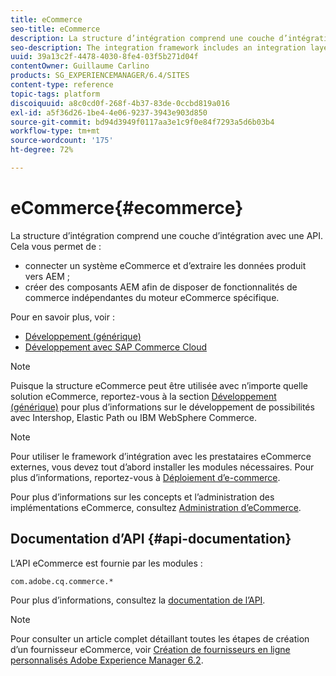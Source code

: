 ```yaml
---
title: eCommerce
seo-title: eCommerce
description: La structure d’intégration comprend une couche d’intégration avec une API
seo-description: The integration framework includes an integration layer with an API
uuid: 39a13c2f-4478-4030-8fe4-03f5b271d04f
contentOwner: Guillaume Carlino
products: SG_EXPERIENCEMANAGER/6.4/SITES
content-type: reference
topic-tags: platform
discoiquuid: a8c0cd0f-268f-4b37-83de-0ccbd819a016
exl-id: a5f36d26-1be4-4e06-9237-3943e903d850
source-git-commit: bd94d3949f0117aa3e1c9f0e84f7293a5d6b03b4
workflow-type: tm+mt
source-wordcount: '175'
ht-degree: 72%

---
```


# eCommerce{#ecommerce}

La structure d’intégration comprend une couche d’intégration avec une API. Cela vous permet de :

* connecter un système eCommerce et d’extraire les données produit vers AEM ;
* créer des composants AEM afin de disposer de fonctionnalités de commerce indépendantes du moteur eCommerce spécifique.

Pour en savoir plus, voir :

* [Développement (générique)](/help/sites-developing/generic.md)
* [Développement avec SAP Commerce Cloud](/help/sites-developing/sap-commerce-cloud.md)

>[!NOTE]
>
>Puisque la structure eCommerce peut être utilisée avec n’importe quelle solution eCommerce, reportez-vous à la section [Développement (générique)](/help/sites-developing/generic.md) pour plus d’informations sur le développement de possibilités avec Intershop, Elastic Path ou IBM WebSphere Commerce.

>[!NOTE]
>
>Pour utiliser le framework d’intégration avec les prestataires eCommerce externes, vous devez tout d’abord installer les modules nécessaires. Pour plus d’informations, reportez-vous à [Déploiement d’e-commerce](/help/sites-deploying/ecommerce.md).
>
>Pour plus d’informations sur les concepts et l’administration des implémentations eCommerce, consultez [Administration d’eCommerce](/help/sites-administering/ecommerce.md).

## Documentation d’API {#api-documentation}

L’API eCommerce est fournie par les modules :

`com.adobe.cq.commerce.*`

Pour plus d’informations, consultez la [documentation de l’API](https://helpx.adobe.com/experience-manager/6-4/sites/developing/using/reference-materials/javadoc/index.html).

>[!NOTE]
>
>Pour consulter un article complet détaillant toutes les étapes de création d’un fournisseur eCommerce, voir [Création de fournisseurs en ligne personnalisés Adobe Experience Manager 6.2](https://helpx.adobe.com/experience-manager/using/ecommerce62.html).
